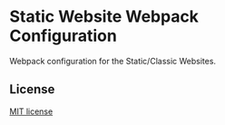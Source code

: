# Static Website Webpack Configuration

Webpack configuration for the Static/Classic Websites.

## License

[MIT license](http://www.opensource.org/licenses/MIT)
